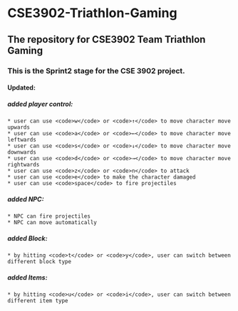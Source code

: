 # CSE3902-Triathlon-Gaming
## The repository for CSE3902 Team Triathlon Gaming
### This is the Sprint2 stage for the CSE 3902 project.
#### Updated:
  ##### added player control:
    * user can use <code>w</code> or <code>↑</code> to move character move upwards
    * user can use <code>a</code> or <code>←</code> to move character move leftwards
    * user can use <code>s</code> or <code>↓</code> to move character move downwards
    * user can use <code>d</code> or <code>→</code> to move character move rightwards
    * user can use <code>z</code> or <code>n</code> to attack
    * user can use <code>e</code> to make the character damaged
    * user can use <code>space</code> to fire projectiles
  ##### added NPC:
    * NPC can fire projectiles
    * NPC can move automatically
  ##### added Block:
    * by hitting <code>t</code> or <code>y</code>, user can switch between different block type
  ##### added Items:
    * by hitting <code>u</code> or <code>i</code>, user can switch between different item type
